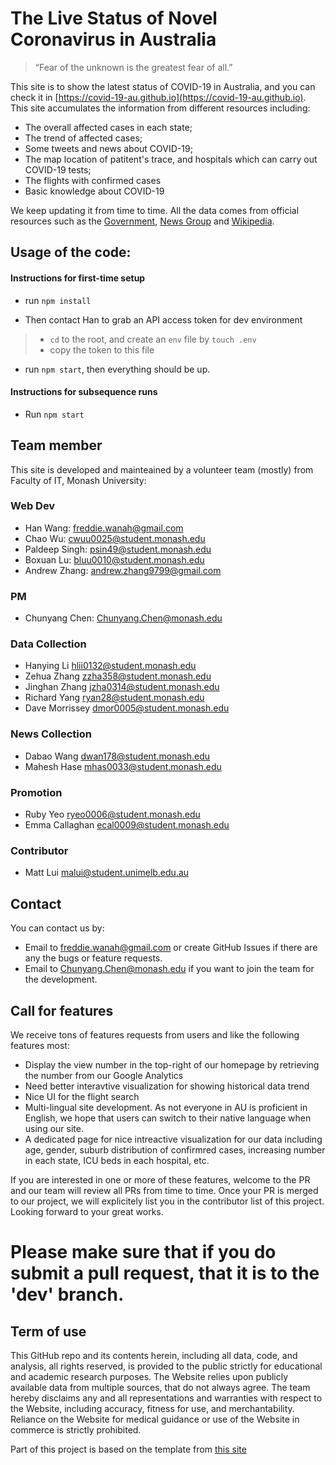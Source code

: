 # The Live Status of Novel Coronavirus in Australia

> “Fear of the unknown is the greatest fear of all.”

This site is to show the latest status of COVID-19 in Australia, and you can check it in [https://covid-19-au.github.io](https://covid-19-au.github.io).
This site accumulates the information from different resources including:
* The overall affected cases in each state;
* The trend of affected cases;
* Some tweets and news about COVID-19;
* The map location of patitent's trace, and hospitals which can carry out COVID-19 tests;
* The flights with confirmed cases
* Basic knowledge about COVID-19


We keep updating it from time to time.
All the data comes from official resources such as the [Government](https://www.dhhs.vic.gov.au/), [News Group](https://www.theaustralian.com.au/) and [Wikipedia](https://www.wikipedia.org/).

## Usage of the code:
#### Instructions for first-time setup

- run `npm install`

- Then contact Han to grab an API access token for dev environment

> - `cd` to the root, and create an `env` file by `touch .env`
> - copy the token to this file

- run `npm start`, then everything should be up.

#### Instructions for subsequence runs

- Run `npm start`



## Team member
This site is developed and mainteained by a volunteer team (mostly) from Faculty of IT, Monash University:

### Web Dev
* Han Wang: freddie.wanah@gmail.com
* Chao Wu:  cwuu0025@student.monash.edu 
* Paldeep Singh: psin49@student.monash.edu 
* Boxuan Lu: bluu0010@student.monash.edu
* Andrew Zhang: andrew.zhang9799@gmail.com

### PM
* Chunyang Chen: Chunyang.Chen@monash.edu

### Data Collection
* Hanying Li hlii0132@student.monash.edu
* Zehua Zhang zzha358@student.monash.edu
* Jinghan Zhang jzha0314@student.monash.edu
* Richard Yang ryan28@student.monash.edu
* Dave Morrissey dmor0005@student.monash.edu

### News Collection
* Dabao Wang dwan178@student.monash.edu
* Mahesh Hase mhas0033@student.monash.edu

### Promotion
* Ruby Yeo ryeo0006@student.monash.edu
* Emma Callaghan ecal0009@student.monash.edu

### Contributor
* Matt Lui malui@student.unimelb.edu.au


## Contact
You can contact us by:
* Email to freddie.wanah@gmail.com or create GitHub Issues if there are any the bugs or feature requests.
* Email to Chunyang.Chen@monash.edu if you want to join the team for the development.



## Call for features
We receive tons of features requests from users and like the following features most:
* Display the view number in the top-right of our homepage by retrieving the number from our Google Analytics
* Need better interavtive visualization for showing historical data trend
* Nice UI for the flight search 
* Multi-lingual site development. As not everyone in AU is proficient in English, we hope that users can switch to their native language when using our site.
* A dedicated page for nice intreactive visualization for our data including age, gender, suburb distribution of confirmred cases, increasing number in each state, ICU beds in each hospital, etc.

If you are interested in one or more of these features, welcome to the PR and our team will review all PRs from time to time.
Once your PR is merged to our project, we will explicitely list you in the contributor list of this project.
Looking forward to your great works.

# Please make sure that if you do submit a pull request, that it is to the 'dev' branch.


## Term of use
This GitHub repo and its contents herein, including all data, code, and analysis, all rights reserved, is provided to the public strictly for educational and academic research purposes. The Website relies upon publicly available data from multiple sources, that do not always agree. The team hereby disclaims any and all representations and warranties with respect to the Website, including accuracy, fitness for use, and merchantability. Reliance on the Website for medical guidance or use of the Website in commerce is strictly prohibited.


Part of this project is based on the template from [this site](https://ncov.shanyue.tech/)
